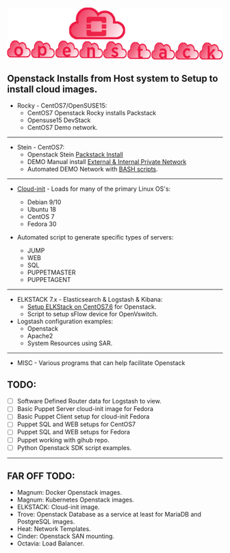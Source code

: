 
[ ![openstack Installs](./gh_img/openstack_installs.png) ](https://icarusfactor.github.io/openstack-Installs) 


## Openstack Installs from Host system to Setup to install cloud images. 

* Rocky - CentOS7/OpenSUSE15:
  * CentOS7 Openstack Rocky installs Packstack
  * Opensuse15 DevStack
  * CentOS7 Demo network.

______

* Stein - CentOS7:
  * Openstack Stein [Packstack Install](https://icarusfactor.github.io/openstack-Installs/stein/centos7_packstack)  
  * DEMO Manual install [External & Internal Private Network](https://icarusfactor.github.io/openstack-Installs/stein/centos7_packstack_manual_demo)  
  * Automated DEMO Network with [BASH scripts](https://github.com/icarusfactor/openstack-Installs/tree/master/stein/automation_scripts).

______

* [Cloud-init](https://github.com/icarusfactor/openstack-Installs/tree/master/cloud-init) - Loads for many of the primary Linux OS's:
  * Debian 9/10
  * Ubuntu 18
  * CentOS 7
  * Fedora 30

* Automated script to generate specific types of servers:
  * JUMP
  * WEB
  * SQL
  * PUPPETMASTER
  * PUPPETAGENT

______

* ELKSTACK 7.x - Elasticsearch & Logstash & Kibana:
  * [Setup ELKStack on CentOS7.6](https://icarusfactor.github.io/openstack-Installs/elkstack/centos7/) for Openstack.
  * Script to setup sFlow device for OpenVswitch.
* Logstash configuration examples:
    * Openstack 
    * Apache2
    * System Resources using SAR.   

______

* MISC - Various programs that can help facilitate Openstack


## TODO:

 - [ ] Software Defined Router data for Logstash to view. 
 - [ ] Basic Puppet Server cloud-init image for Fedora 
 - [ ] Basic Puppet Client setup for cloud-init Fedora 
 - [ ] Puppet SQL and WEB setups for CentOS7 
 - [ ] Puppet SQL and WEB setups for Fedora 
 - [ ] Puppet working with gihub repo. 
 - [ ] Python Openstack SDK script examples.

______

## FAR OFF TODO:
  * Magnum:   Docker Openstack images.
  * Magnum:   Kubernetes Openstack images.
  * ELKSTACK: Cloud-init image.
  * Trove:    Openstack Database as a service at least for MariaDB and PostgreSQL images.
  * Heat:     Network Templates.
  * Cinder:   Openstack SAN mounting.
  * Octavia:  Load Balancer. 

   
   

